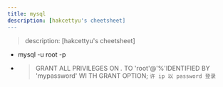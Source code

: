 ```yaml
---
title: mysql
description: [hakcettyu's cheetsheet]
---
```


> description: [hakcettyu's cheetsheet]

- mysql -u root -p
- > GRANT ALL PRIVILEGES ON *.* TO 'root'@'%'IDENTIFIED BY 'mypassword' WI  TH GRANT OPTION; `许 ip 以 password 登录`
